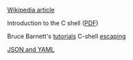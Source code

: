 

[Wikipedia article](http://en.wikipedia.org/wiki/C_shell)

Introduction to the C shell ([PDF](http://www.kitebird.com/csh-tcsh-book/csh-intro.pdf))

Bruce Barnett's [tutorials](http://www.grymoire.com/Unix/)
C-shell [escaping](http://pangea.stanford.edu/computerinfo/unix/shell/specialchars.html)

[JSON and YAML](http://en.wikipedia.org/wiki/JSON)
